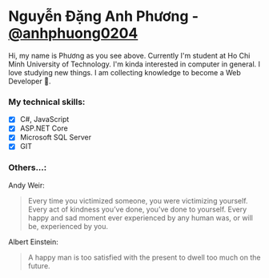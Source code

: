 # Nguyễn Đặng Anh Phương - [@anhphuong0204](https://github.com/anhphuong0204)
Hi, my name is Phương as you see above. Currently I'm student at Ho Chi Minh University of Technology. I'm kinda interested in computer in general. I love studying new things. I am collecting knowledge to become a Web Developer :rocket:.
### My technical skills:
- [x] C#, JavaScript
- [x] ASP.NET Core
- [x] Microsoft SQL Server
- [x] GIT
### Others...:
Andy Weir:
> Every time you victimized someone, you were victimizing yourself. Every act of kindness you’ve done, you’ve done to yourself. Every happy and sad moment ever experienced by any human was, or will be, experienced by you.

Albert Einstein:
> A happy man is too satisfied with the present to dwell too much on the future.

